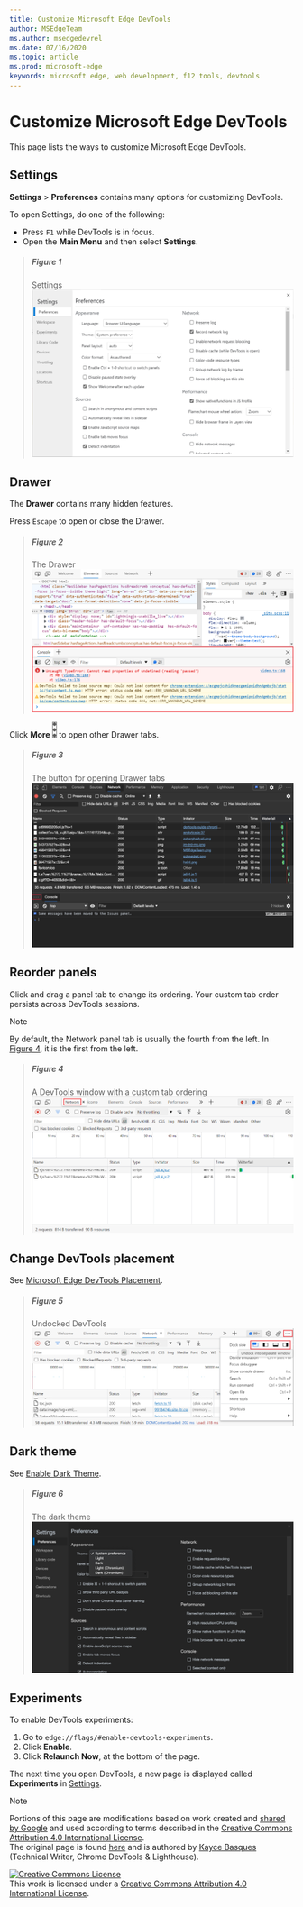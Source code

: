 ```yaml
---
title: Customize Microsoft Edge DevTools
author: MSEdgeTeam
ms.author: msedgedevrel
ms.date: 07/16/2020
ms.topic: article
ms.prod: microsoft-edge
keywords: microsoft edge, web development, f12 tools, devtools
---
```

<!-- Copyright Kayce Basques 

   Licensed under the Apache License, Version 2.0 (the "License");
   you may not use this file except in compliance with the License.
   You may obtain a copy of the License at

       https://www.apache.org/licenses/LICENSE-2.0

   Unless required by applicable law or agreed to in writing, software
   distributed under the License is distributed on an "AS IS" BASIS,
   WITHOUT WARRANTIES OR CONDITIONS OF ANY KIND, either express or implied.
   See the License for the specific language governing permissions and
   limitations under the License.  -->





# Customize Microsoft Edge DevTools   

  

This page lists the ways to customize Microsoft Edge DevTools.  

## Settings   

**Settings** > **Preferences** contains many options for customizing DevTools.  

To open Settings, do one of the following:  

*   Press `F1` while DevTools is in focus.  
*   Open the **Main Menu** and then select **Settings**.  

> ##### Figure 1  
> Settings  
> ![Settings][ImageSettings]  

## Drawer   

The **Drawer** contains many hidden features.  

Press `Escape` to open or close the Drawer.  

> ##### Figure 2  
> The Drawer  
> ![The Drawer][ImageDrawerExample]  

Click **More** ![More][ImageMoreIcon]  to open other Drawer tabs.  

> ##### Figure 3  
> The button for opening Drawer tabs  
> ![The button for opening Drawer tabs][ImageMoreDrawerTabs]  

## Reorder panels   

Click and drag a panel tab to change its ordering.  Your custom tab order persists across DevTools sessions.  

> [!NOTE]
> By default, the Network panel tab is usually the fourth from the left.  In [Figure 4](#figure-4), it is the first from the left.  

> ##### Figure 4  
> A DevTools window with a custom tab ordering    
> ![A DevTools window with a custom panel tab ordering][ImageCustomTabOrdering]  

## Change DevTools placement   

See [Microsoft Edge DevTools Placement][DevToolsPlacement].  

> ##### Figure 5  
> Undocked DevTools  
> ![Undocked DevTools][ImageUndock]  

## Dark theme   

See [Enable Dark Theme][DarkTheme].  

> ##### Figure 6  
> The dark theme  
> ![The dark theme][ImageDarkTheme]  

## Experiments   

To enable DevTools experiments:  

1.  Go to `edge://flags/#enable-devtools-experiments`.  
1.  Click **Enable**.  
1.  Click **Relaunch Now**, at the bottom of the page.  

The next time you open DevTools, a new page is displayed called **Experiments** in [Settings](#settings).  

   

  

<!-- image links -->  

[ImageMoreIcon]: /microsoft-edge/devtools-guide-chromium/media/more-icon.msft.png  

[ImageSettings]: /microsoft-edge/devtools-guide-chromium/media/customize-settings-preferences.msft.png "Figure 1: Settings"  
[ImageDrawerExample]: /microsoft-edge/devtools-guide-chromium/media/customize-drawer-open.msft.png "Figure 2: The Drawer"  
[ImageMoreDrawerTabs]: /microsoft-edge/devtools-guide-chromium/media/customize-drawer-open-more-tools.msft.png "Figure 3: The button for opening Drawer tabs"  
[ImageCustomTabOrdering]: /microsoft-edge/devtools-guide-chromium/media/customize-network-first-position.msft.png "Figure 4: A DevTools window with a custom panel tab ordering"  
[ImageUndock]: /microsoft-edge/devtools-guide-chromium/media/customize-dev-tools-dock-side.msft.png " Figure 5: Undocked DevTools"  
[ImageDarkTheme]: /microsoft-edge/devtools-guide-chromium/media/customize-settings-appearance-theme.msft.png " Figure 6: The dark theme"  

<!-- links -->  

[DevToolsPlacement]: /microsoft-edge/devtools-guide-chromium/customize/placement "Change Microsoft Edge DevTools Placement (Undock, Dock To Bottom, Dock To Left)"  
[DarkTheme]: /microsoft-edge/devtools-guide-chromium/customize/dark-theme "Enable Dark Theme In Microsoft Edge DevTools"  

> [!NOTE]
> Portions of this page are modifications based on work created and [shared by Google][GoogleSitePolicies] and used according to terms described in the [Creative Commons Attribution 4.0 International License][CCA4IL].  
> The original page is found [here](https://developers.google.com/web/tools/chrome-devtools/customize/index) and is authored by [Kayce Basques][KayceBasques] \(Technical Writer, Chrome DevTools \& Lighthouse\).  

[![Creative Commons License][CCby4Image]][CCA4IL]  
This work is licensed under a [Creative Commons Attribution 4.0 International License][CCA4IL].  

[CCA4IL]: https://creativecommons.org/licenses/by/4.0  
[CCby4Image]: https://i.creativecommons.org/l/by/4.0/88x31.png  
[GoogleSitePolicies]: https://developers.google.com/terms/site-policies  
[KayceBasques]: https://developers.google.com/web/resources/contributors/kaycebasques  
